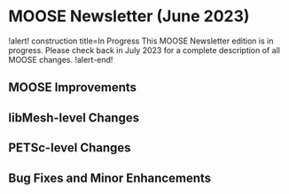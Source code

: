 # MOOSE Newsletter (June 2023)

!alert! construction title=In Progress
This MOOSE Newsletter edition is in progress. Please check back in July 2023
for a complete description of all MOOSE changes.
!alert-end!

## MOOSE Improvements

## libMesh-level Changes

## PETSc-level Changes

## Bug Fixes and Minor Enhancements
